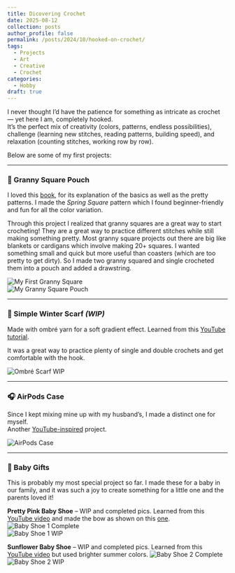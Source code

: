 ```yaml
---
title: Dicovering Crochet
date: 2025-08-12
collection: posts
author_profile: false
permalink: /posts/2024/10/hooked-on-crochet/
tags:
  - Projects
  - Art
  - Creative
  - Crochet
categories:
  - Hobby
draft: true
---
```


I never thought I’d have the patience for something as intricate as crochet — yet here I am, completely hooked.  
It’s the perfect mix of creativity (colors, patterns, endless possibilities), challenge (learning new stitches, reading patterns, building speed), and relaxation (counting stitches, working row by row).

Below are some of my first projects:

---

### 👜 Granny Square Pouch  
I loved this [book](https://www.amazon.com/Ultimate-Granny-Square-Sourcebook-Contemporary/dp/9491643290), for its explanation of the basics as well as the pretty patterns. I made the *Spring Square* pattern which I found beginner-friendly and fun for all the color variation.

Through this project I realized that granny squares are a great way to start crocheting! They are a great way to practice different stitches while still making something pretty. Most granny square projects out there are big like blankets or cardigans which involve making 20+ squares. I wanted something small and quick but more useful than coasters (which are too pretty to get dirty). So I made two granny squared and single crocheted them into a pouch and added a drawstring.

![My First Granny Square](/images/posts/crochet/FirstGranny.HEIC)  
![My Granny Square Pouch](/images/posts/crochet/GrannyPouch.JPG)

---

### 🧣 Simple Winter Scarf *(WIP)*
Made with ombré yarn for a soft gradient effect. Learned from this [YouTube tutorial](https://www.youtube.com/watch?v=rXQvufVGCoQ).
<!-- and [another one](https://www.youtube.com/watch?v=3G2YLfyQGvs) for the scalloped edging. -->
It was a great way to practice plenty of single and double crochets and get comfortable with the hook.

![Ombré Scarf WIP](/images/posts/crochet/HombreScarf-WIP.JPG)

---

### 🎧 AirPods Case  
Since I kept mixing mine up with my husband’s, I made a distinct one for myself.  
Another [YouTube-inspired](https://www.youtube.com/watch?v=fBu7wfX-mek) project.

![AirPods Case](/images/posts/crochet/AirpodsCase.JPG)

---

### 👶 Baby Gifts

This is probably my most special project so far. I made these for a baby in our family, and it was such a joy to create something for a little one and the parents loved it!

**Pretty Pink Baby Shoe** – WIP and completed pics. Learned from this [YouTube video](https://www.youtube.com/watch?v=fVy27Z3kotk&list=PLOw6B1kb87p_035ZkVpfihDPda4dyxXm2) and made the bow as shown on this [one](https://www.youtube.com/watch?v=uMw9zpmXHHI&list=PLOw6B1kb87p_035ZkVpfihDPda4dyxXm2&index=2).
![Baby Shoe 1 Complete](/images/posts/crochet/pinkshoe.HEIC)  
![Baby Shoe 1 WIP](/images/posts/crochet/pinkshoe-wip.HEIC)  

**Sunflower Baby Shoe** – WIP and completed pics. Learned from this [YouTube video](https://www.youtube.com/watch?v=dLNGz9uM_2Y&list=PLOw6B1kb87p_035ZkVpfihDPda4dyxXm2&index=7) but used brighter summer colors.
![Baby Shoe 2 Complete](/images/posts/crochet/flowershoe.HEIC)  
![Baby Shoe 2 WIP](/images/posts/crochet/flowershoe-wip.HEIC)  
